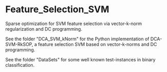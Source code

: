 # Feature_Selection_SVM
Sparse optimization for SVM feature selection via vector-k-norm regularization and DC programming.

See the folder "DCA_SVM_kNorm" for the Python implementation of DCA-SVM-RkSOP, a feature selection SVM based on vector-k-norms and DC programming.

See the folder "DataSets" for some well known test-instances in binary classification.
